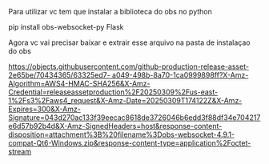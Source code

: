  Para utilizar vc tem que instalar a biblioteca do obs no python 

 pip install obs-websocket-py Flask

Agora vc vai precisar baixar e extrair esse arquivo na pasta de instalaçao do obs

[https://objects.githubusercontent.com/github-production-release-asset-2e65be/70434365/63325ed7-
a049-498b-8a70-1ca0999898ff?X-Amz-Algorithm=AWS4-HMAC-SHA256&X-Amz-Credential=releaseassetproduction%2F20250309%2Fus-east-1%2Fs3%2Faws4_request&X-Amz-Date=20250309T174122Z&X-Amz-
Expires=300&X-Amz-Signature=043d270ac133f39eecac8618de3726046b6edd3f88df34e704217e6d57b92b4d&X-Amz-SignedHeaders=host&response-content-disposition=attachment%3B%20filename%3Dobs-websocket-4.9.1-
compat-Qt6-Windows.zip&response-content-type=application%2Foctet-stream](https://github.com/obsproject/obs-websocket/releases)
